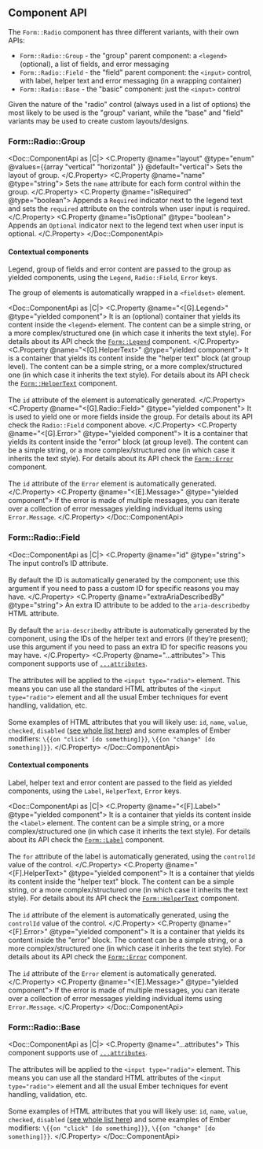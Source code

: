 ## Component API 

The `Form::Radio` component has three different variants, with their own APIs:

- `Form::Radio::Group` - the "group" parent component: a `<legend>` (optional), a list of fields, and error messaging
- `Form::Radio::Field` - the "field" parent component: the `<input>` control, with label, helper text and error messaging (in a wrapping container)
- `Form::Radio::Base` - the "basic" component: just the `<input>` control

Given the nature of the "radio" control (always used in a list of options) the most likely to be used is the "group" variant, while the "base" and "field" variants may be used to create custom layouts/designs.

### Form::Radio::Group

<Doc::ComponentApi as |C|>
  <C.Property @name="layout" @type="enum" @values={{array "vertical" "horizontal" }} @default="vertical">
    Sets the layout of group.
  </C.Property>
  <C.Property @name="name" @type="string">
    Sets the `name` attribute for each form control within the group.
  </C.Property>
  <C.Property @name="isRequired" @type="boolean">
    Appends a `Required` indicator next to the legend text and sets the `required` attribute on the controls when user input is required.
  </C.Property>
  <C.Property @name="isOptional" @type="boolean">
    Appends an `Optional` indicator next to the legend text when user input is optional.
  </C.Property>
</Doc::ComponentApi>

#### Contextual components

Legend, group of fields and error content are passed to the group as yielded components, using the `Legend`, `Radio::Field`, `Error` keys.

The group of elements is automatically wrapped in a `<fieldset>` element.

<Doc::ComponentApi as |C|>
  <C.Property @name="<[G].Legend>" @type="yielded component">
    It is an (optional) container that yields its content inside the `<legend>` element. The content can be a simple string, or a more complex/structured one (in which case it inherits the text style). For details about its API check the [`Form::Legend`](/components/form/base-elements/) component.
  </C.Property>
  <C.Property @name="<[G].HelperText>" @type="yielded component">
    It is a container that yields its content inside the "helper text" block (at group level). The content can be a simple string, or a more complex/structured one (in which case it inherits the text style). For details about its API check the [`Form::HelperText`](/components/form/base-elements/) component.
    <br/><br/>
    The `id` attribute of the element is automatically generated.
  </C.Property>
  <C.Property @name="<[G].Radio::Field>" @type="yielded component">
    It is used to yield one or more fields inside the group. For details about its API check the `Radio::Field` component above.
  </C.Property>
  <C.Property @name="<[G].Error>" @type="yielded component">
    It is a container that yields its content inside the "error" block (at group level). The content can be a simple string, or a more complex/structured one (in which case it inherits the text style). For details about its API check the [`Form::Error`](/components/form/base-elements/) component.
    <br/><br/>
    The `id` attribute of the `Error` element is automatically generated.
  </C.Property>
  <C.Property @name="<[E].Message>" @type="yielded component">
    If the error is made of multiple messages, you can iterate over a collection of error messages yielding individual items using `Error.Message`.
  </C.Property>
</Doc::ComponentApi>

### Form::Radio::Field

<Doc::ComponentApi as |C|>
  <C.Property @name="id" @type="string">
    The input control’s ID attribute.
    <br/><br/>
    By default the ID is automatically generated by the component; use this argument if you need to pass a custom ID for specific reasons you may have.
  </C.Property>
  <C.Property @name="extraAriaDescribedBy" @type="string">
    An extra ID attribute to be added to the `aria-describedby` HTML attribute.
    <br/><br/>
    By default the `aria-describedby` attribute is automatically generated by the component, using the IDs of the helper text and errors (if they’re present); use this argument if you need to pass an extra ID for specific reasons you may have.
  </C.Property>
  <C.Property @name="...attributes">
    This component supports use of [`...attributes`](https://guides.emberjs.com/release/in-depth-topics/patterns-for-components/#toc_attribute-ordering).
    <br/><br/>
    The attributes will be applied to the `<input type="radio">` element. This means you can use all the standard HTML attributes of the `<input type="radio">` element and all the usual Ember techniques for event handling, validation, etc.
    <br/><br/>
    Some examples of HTML attributes that you will likely use: `id`, `name`, `value`, `checked`, `disabled` ([see whole list here](https://developer.mozilla.org/en-US/docs/Web/HTML/Element/input#attributes)) and some examples of Ember modifiers: `\{{on "click" [do something]}}`, `\{{on "change" [do something]}}`.
  </C.Property>
</Doc::ComponentApi>

#### Contextual components

Label, helper text and error content are passed to the field as yielded components, using the `Label`, `HelperText`, `Error` keys.

<Doc::ComponentApi as |C|>
  <C.Property @name="<[F].Label>" @type="yielded component">
    It is a container that yields its content inside the `<label>` element. The content can be a simple string, or a more complex/structured one (in which case it inherits the text style). For details about its API check the [`Form::Label`](/components/form/base-elements/) component.
    <br/><br/>
    The `for` attribute of the label is automatically generated, using the `controlId` value of the control.
  </C.Property>
  <C.Property @name="<[F].HelperText>" @type="yielded component">
    It is a container that yields its content inside the "helper text" block. The content can be a simple string, or a more complex/structured one (in which case it inherits the text style). For details about its API check the [`Form::HelperText`](/components/form/base-elements/) component.
    <br/><br/>
    The `id` attribute of the element is automatically generated, using the `controlId` value of the control.
  </C.Property>
  <C.Property @name="<[F].Error>" @type="yielded component">
    It is a container that yields its content inside the "error" block. The content can be a simple string, or a more complex/structured one (in which case it inherits the text style). For details about its API check the [`Form::Error`](/components/form/base-elements/) component.
    <br/><br/>
    The `id` attribute of the `Error` element is automatically generated.
  </C.Property>
  <C.Property @name="<[E].Message>" @type="yielded component">
    If the error is made of multiple messages, you can iterate over a collection of error messages yielding individual items using `Error.Message`.
  </C.Property>
</Doc::ComponentApi>

### Form::Radio::Base

<Doc::ComponentApi as |C|>
  <C.Property @name="...attributes">
    This component supports use of [`...attributes`](https://guides.emberjs.com/release/in-depth-topics/patterns-for-components/#toc_attribute-ordering).
    <br/><br/>
    The attributes will be applied to the `<input type="radio">` element. This means you can use all the standard HTML attributes of the `<input type="radio">` element and all the usual Ember techniques for event handling, validation, etc.
    <br/><br/>
    Some examples of HTML attributes that you will likely use: `id`, `name`, `value`, `checked`, `disabled` ([see whole list here](https://developer.mozilla.org/en-US/docs/Web/HTML/Element/input#attributes)) and some examples of Ember modifiers: `\{{on "click" [do something]}}`, `\{{on "change" [do something]}}`.
  </C.Property>
</Doc::ComponentApi>
